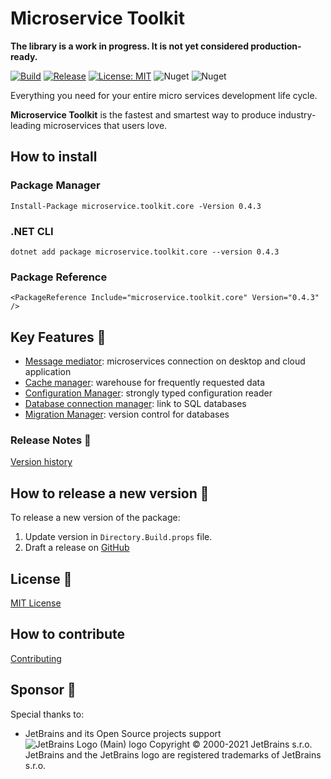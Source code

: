 # Microservice Toolkit

__The library is a work in progress. It is not yet considered production-ready.__

[![Build](https://github.com/MpStyle/microservicetoolkit/actions/workflows/build.yml/badge.svg)](https://github.com/MpStyle/microservicetoolkit/actions/workflows/build.yml)
[![Release](https://github.com/MpStyle/microservicetoolkit/actions/workflows/release.yml/badge.svg)](https://github.com/MpStyle/microservicetoolkit/actions/workflows/release.yml)
[![License: MIT](https://img.shields.io/badge/License-MIT-yellow.svg)](https://opensource.org/licenses/MIT)
![Nuget](https://img.shields.io/nuget/dt/microservice.toolkit.core)
![Nuget](https://img.shields.io/nuget/v/microservice.toolkit.core)

Everything you need for your entire micro services development life cycle. 

__Microservice Toolkit__ is the fastest and smartest way to produce industry-leading microservices that users love.

## How to install

### Package Manager
```
Install-Package microservice.toolkit.core -Version 0.4.3
```

### .NET CLI
```
dotnet add package microservice.toolkit.core --version 0.4.3
```

### Package Reference
```
<PackageReference Include="microservice.toolkit.core" Version="0.4.3" />
```

## Key Features :key:
- [Message mediator](./microservice.toolkit.messagemediator/README.md): microservices connection on desktop and cloud application
- [Cache manager](./microservice.toolkit.cachemanager/README.md): warehouse for frequently requested data
- [Configuration Manager](./microservice.toolkit.configurationmanager/README.md): strongly typed configuration reader
- [Database connection manager](./microservice.toolkit.connectionmanager/README.md): link to SQL databases
- [Migration Manager](./microservice.toolkit.migrationmanager/README.md): version control for databases

### Release Notes :page_with_curl:
[Version history](https://github.com/MpStyle/microservicetoolkit/releases)

## How to release a new version :rocket:

To release a new version of the package:
1. Update version in `Directory.Build.props` file.
3. Draft a release on [GitHub](https://github.com/MpStyle/microservicetoolkit/releases)

## License :bookmark_tabs:

[MIT License](https://opensource.org/licenses/MIT)

## How to contribute

[Contributing](CONTRIBUTING.md)

## Sponsor :handshake:
Special thanks to:
- JetBrains and its Open Source projects support
![JetBrains Logo (Main) logo](https://resources.jetbrains.com/storage/products/company/brand/logos/jb_beam.png)
Copyright © 2000-2021 JetBrains s.r.o. JetBrains and the JetBrains logo are registered trademarks of JetBrains s.r.o.